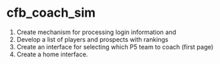 # cfb_coach_sim

1. Create mechanism for processing login information and 
2. Develop a list of players and prospects with rankings
3. Create an interface for selecting which P5 team to coach (first page)
4. Create a home interface.

